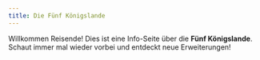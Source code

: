 ```yaml
---
title: Die Fünf Königslande
---
```


Willkommen Reisende! Dies ist eine Info-Seite über die **Fünf Königslande**. Schaut immer mal wieder vorbei und entdeckt neue Erweiterungen!
